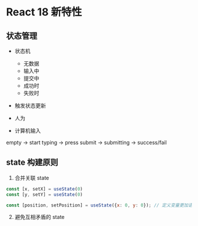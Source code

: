 # React 18 新特性

## 状态管理

- 状态机
    - 无数据
    - 输入中
    - 提交中
    - 成功时
    - 失败时

- 触发状态更新

- 人为
- 计算机输入

empty -> start typing -> press submit -> submitting -> success/fail

## state 构建原则

1. 合并关联 state

```js
const [x, setX] = useState(0)
const [y, setY] = useState(0)

const [position, setPosition] = useState({x: 0, y: 0}); // 定义变量更加语意化
```

2. 避免互相矛盾的 state

```js

```